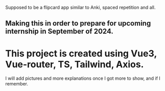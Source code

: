 Supposed to be a flipcard app similar to Anki, spaced repetition and all.

## Making this in order to prepare for upcoming internship in September of 2024.
# This project is created using Vue3, Vue-router, TS, Tailwind, Axios.

I will add pictures and more explanations once I got more to show, and if I remember.
